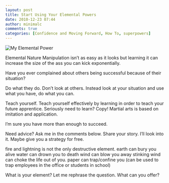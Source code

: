 ```yaml
---
layout: post
title: Start Using Your Elemental Powers
date: 2010-12-23 07:44
author: minimalc
comments: true
categories: [Confidence and Moving Forward, How To, superpowers]
---
```

<img src="http://minimalchanges.com/blog/wp-content/uploads/2010/12/element.jpg" alt="My Elemental Power" />

Elemental Nature Manipulation isn’t as easy as it looks but learning it can increase the size of the ass you can kick exponentially.

Have you ever complained about others being successful because of their situation?

Do what they do. Don’t look at others. Instead look at your situation and use what you have, do what you can.

Teach yourself. Teach yourself effectively by learning in order to teach your future apprentice. Seriously need to learn? Copy! Martial arts is based on imitation and application.

I’m sure you have more than enough to succeed.

Need advice? Ask me in the comments below. Share your story. I’ll look into it. Maybe give you a strategy for free.

fire and lightning is not the only destructive element.
earth can bury you alive
water can drown you to death
wind can blow you away
stinking wind can choke the life out of you.
paper can trap/confine you (can be used to trap employees in the office or students in school)

What is your element? Let me rephrase the question. What can you offer?
